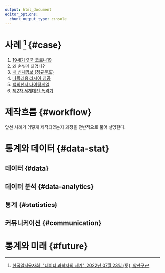 ```yaml
---
output: html_document
editor_options: 
  chunk_output_type: console
---
```


# 사례 [^data-science-case-study] {#case}

1. [19세기 영국 코로나19](http://aispiration.com/ds-authoring/ds-world-student.html#4)
2. [왜 손씻게 되었나?](http://aispiration.com/ds-authoring/ds-world-student.html#5)
3. [내 신체정보 (정규분포)](http://aispiration.com/ds-authoring/ds-world-student.html#6)
4. [나폴레옹 러시아 침공](http://aispiration.com/ds-authoring/ds-world-student.html#7)
5. [백의천사 나이팅게일](http://aispiration.com/ds-authoring/ds-world-student.html#8)
6. [제2차 세계대전 폭격기](http://aispiration.com/ds-authoring/ds-world-student.html#9)

[^data-science-case-study]: [한국알사용자회, "데이터 과학자의 세계", 2022년 07월 23일 (토), 양천구](http://aispiration.com/ds-authoring/ds-world-student.html#1)



# 제작흐름 {#workflow}

앞선 사례가 어떻게 제작되었는지 과정을 전반적으로 풀어 설명한다.

# 통계와 데이터 {#data-stat}

## 데이터 {#data}

## 데이터 분석 {#data-analytics}

## 통계 {#statistics}

## 커뮤니케이션 {#communication}

# 통계와 미래 {#future}


